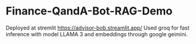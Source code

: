 # Finance-QandA-Bot-RAG-Demo
Deployed at stremlit https://advisor-bob.streamlit.app/
Used groq for fast inference with model LLAMA 3 and embeddings through google geimini.
